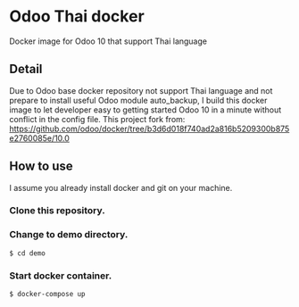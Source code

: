 # Odoo Thai docker
Docker image for Odoo 10 that support Thai language
## Detail
Due to Odoo base docker repository not support Thai language and not prepare to install useful Odoo module auto_backup,
I build this docker image to let developer easy to getting started Odoo 10 in a minute without conflict in the config file.
This project fork from: https://github.com/odoo/docker/tree/b3d6d018f740ad2a816b5209300b875e2760085e/10.0
## How to use
I assume you already install docker and git on your machine.
### Clone this repository.
### Change to demo directory.
```
$ cd demo
```
### Start docker container.
```
$ docker-compose up
```